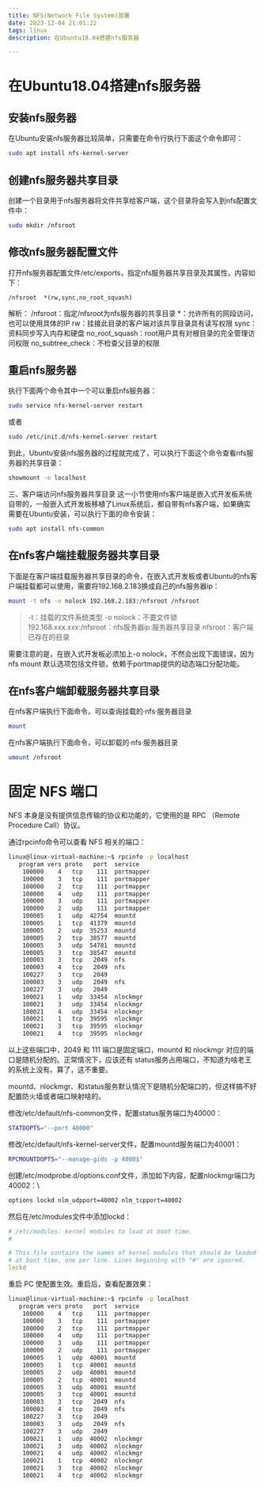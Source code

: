 ```yaml
---
title: NFS(Network File System)部署
date: 2023-12-04 21:01:22
tags: linux
description: 在Ubuntu18.04搭建nfs服务器

---
```

# 在Ubuntu18.04搭建nfs服务器

## 安装nfs服务器

在Ubuntu安装nfs服务器比较简单，只需要在命令行执行下面这个命令即可：

``` bash
sudo apt install nfs-kernel-server
```

## 创建nfs服务器共享目录

创建一个目录用于nfs服务器将文件共享给客户端，这个目录将会写入到nfs配置文件中：

``` bash
sudo mkdir /nfsroot
```

## 修改nfs服务器配置文件

打开nfs服务器配置文件/etc/exports，指定nfs服务器共享目录及其属性，内容如下：

``` 
/nfsroot  *(rw,sync,no_root_squash)
```

解析：
/nfsroot：指定/nfsroot为nfs服务器的共享目录
*：允许所有的网段访问，也可以使用具体的IP
rw：挂接此目录的客户端对该共享目录具有读写权限
sync：资料同步写入内存和硬盘
no_root_squash：root用户具有对根目录的完全管理访问权限
no_subtree_check：不检查父目录的权限

## 重启nfs服务器

执行下面两个命令其中一个可以重启nfs服务器：

``` bash
sudo service nfs-kernel-server restart
```

或者

``` bash
sudo /etc/init.d/nfs-kernel-server restart
```

到此，Ubuntu安装nfs服务器的过程就完成了，可以执行下面这个命令查看nfs服务器的共享目录：

``` bash
showmount -e localhost
```

三、客户端访问nfs服务器共享目录
这一小节使用nfs客户端是嵌入式开发板系统自带的，一般嵌入式开发板移植了Linux系统后，都自带有nfs客户端，如果确实需要在Ubuntu安装，可以执行下面的命令安装：

``` bash
sudo apt install nfs-common
```

## 在nfs客户端挂载服务器共享目录

下面是在客户端挂载服务器共享目录的命令，在嵌入式开发板或者Ubuntu的nfs客户端挂载都可以使用，需要将192.168.2.183换成自己的nfs服务器ip：

``` bash
mount -t nfs -o nolock 192.168.2.183:/nfsroot /nfsroot
```



> -t：挂载的文件系统类型
> -o nolock：不要文件锁
> 192.168.xxx.xxx:/nfsroot：nfs服务器ip:服务器共享目录
> nfsroot：客户端已存在的目录



需要注意的是，在嵌入式开发板必须加上-o nolock，不然会出现下面错误，因为 nfs mount 默认选项包括文件锁，依赖于portmap提供的动态端口分配功能。

## 在nfs客户端卸载服务器共享目录

在nfs客户端执行下面命令，可以查询挂载的·nfs·服务器目录

``` bash
mount
```

在nfs客户端执行下面命令，可以卸载的·nfs·服务器目录

``` bash
umount /nfsroot
```

# 固定 NFS 端口

NFS 本身是没有提供信息传输的协议和功能的，它使用的是 RPC （Remote Procedure Call）协议。

通过rpcinfo命令可以查看 NFS 相关的端口：

``` bash
linux@linux-virtual-machine:~$ rpcinfo -p localhost
   program vers proto   port  service
    100000    4   tcp    111  portmapper
    100000    3   tcp    111  portmapper
    100000    2   tcp    111  portmapper
    100000    4   udp    111  portmapper
    100000    3   udp    111  portmapper
    100000    2   udp    111  portmapper
    100005    1   udp  42754  mountd
    100005    1   tcp  41379  mountd
    100005    2   udp  35253  mountd
    100005    2   tcp  38577  mountd
    100005    3   udp  54781  mountd
    100005    3   tcp  38547  mountd
    100003    3   tcp   2049  nfs
    100003    4   tcp   2049  nfs
    100227    3   tcp   2049
    100003    3   udp   2049  nfs
    100227    3   udp   2049
    100021    1   udp  33454  nlockmgr
    100021    3   udp  33454  nlockmgr
    100021    4   udp  33454  nlockmgr
    100021    1   tcp  39595  nlockmgr
    100021    3   tcp  39595  nlockmgr
    100021    4   tcp  39595  nlockmgr
```

以上这些端口中，2049 和 111 端口是固定端口，mountd 和 nlockmgr 对应的端口是随机分配的。正常情况下，应该还有 status服务占用端口，不知道为啥老王的系统上没有。算了，这不重要。

mountd、nlockmgr、和status服务默认情况下是随机分配端口的，但这样搞不好配置防火墙或者端口映射啥的。

修改/etc/default/nfs-common文件，配置status服务端口为40000：

``` bash
STATDOPTS="--port 40000"
```

修改/etc/default/nfs-kernel-server文件，配置mountd服务端口为40001：

``` bash
RPCMOUNTDOPTS="--manage-gids -p 40001"
```

创建/etc/modprobe.d/options.conf文件，添加如下内容，配置nlockmgr端口为40002：\

``` bash
options lockd nlm_udpport=40002 nlm_tcpport=40002
```

然后在/etc/modules文件中添加lockd：

``` yaml
# /etc/modules: kernel modules to load at boot time.
#

# This file contains the names of kernel modules that should be loaded
# at boot time, one per line. Lines beginning with "#" are ignored.
lockd
```

重启 PC 使配置生效。重启后，查看配置效果：

``` bash
linux@linux-virtual-machine:~$ rpcinfo -p localhost
   program vers proto   port  service
    100000    4   tcp    111  portmapper
    100000    3   tcp    111  portmapper
    100000    2   tcp    111  portmapper
    100000    4   udp    111  portmapper
    100000    3   udp    111  portmapper
    100000    2   udp    111  portmapper
    100005    1   udp  40001  mountd
    100005    1   tcp  40001  mountd
    100005    2   udp  40001  mountd
    100005    2   tcp  40001  mountd
    100005    3   udp  40001  mountd
    100005    3   tcp  40001  mountd
    100003    3   tcp   2049  nfs
    100003    4   tcp   2049  nfs
    100227    3   tcp   2049
    100003    3   udp   2049  nfs
    100227    3   udp   2049
    100021    1   udp  40002  nlockmgr
    100021    3   udp  40002  nlockmgr
    100021    4   udp  40002  nlockmgr
    100021    1   tcp  40002  nlockmgr
    100021    3   tcp  40002  nlockmgr
    100021    4   tcp  40002  nlockmgr
```
